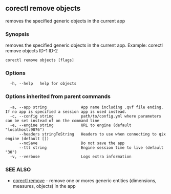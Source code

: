 ## corectl remove objects

removes the specified generic objects in the current app

### Synopsis

removes the specified generic objects in the current app. Example: corectl remove objects ID-1 ID-2

```
corectl remove objects [flags]
```

### Options

```
  -h, --help   help for objects
```

### Options inherited from parent commands

```
  -a, --app string               App name including .qvf file ending. If no app is specified a session app is used instead.
  -c, --config string            path/to/config.yml where parameters can be set instead of on the command line
  -e, --engine string            URL to engine (default "localhost:9076")
      --headers stringToString   Headers to use when connecting to qix engine (default [])
      --noSave                   Do not save the app
      --ttl string               Engine session time to live (default "30")
  -v, --verbose                  Logs extra information
```

### SEE ALSO

* [corectl remove](corectl_remove.md)	 - remove one or mores generic entities (dimensions, measures, objects) in the app

